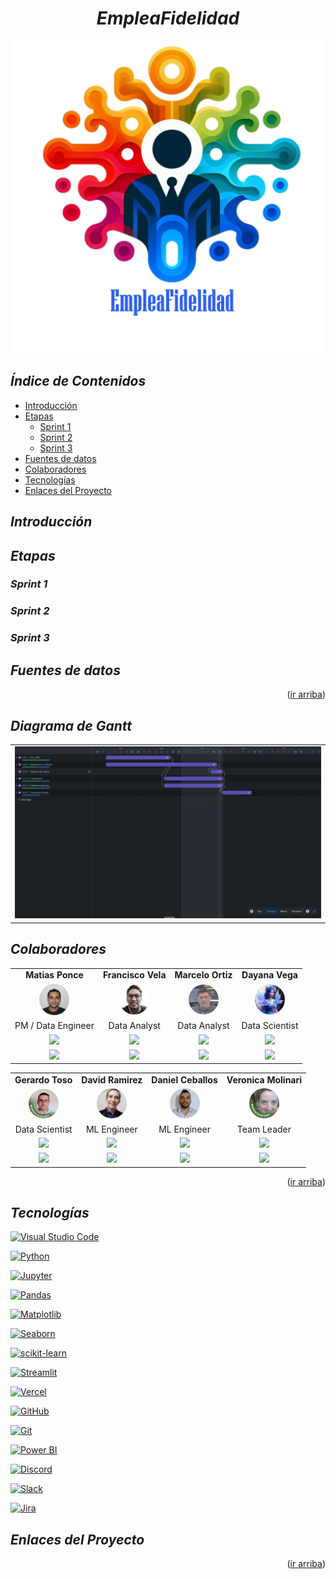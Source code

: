# <a name="readme-top"></a>

# <h1 align="center">_EmpleaFidelidad_</h1>

<!-- <p align="center">
  <img src="images/logo_EmpleaFidelidad.jpeg"  height="300">
<p align="center"> -->
<p align="center">
  <img src="Resources/Images/Repository Resources/EmpleaFidelidad.png"  height="500">
<p align="center">

## _Índice de Contenidos_

- [Introducción](#introducción)
- [Etapas](#etapas)
  - [Sprint 1](#sprint-1)
  - [Sprint 2](#sprint-2)
  - [Sprint 3](#sprint-3)
- [Fuentes de datos](#fuentes-de-datos)
- [Colaboradores](#colaboradores)
- [Tecnologías](#tecnologías)
- [Enlaces del Proyecto](#enlaces-del-proyecto)

## _Introducción_

## _Etapas_

### _Sprint 1_

### _Sprint 2_

### _Sprint 3_

## _Fuentes de datos_

<p align="right">(<a href="#readme-top">ir arriba</a>)</p>

## _Diagrama de Gantt_

<table align="center">
  <tr>
    <td align="center"><img src="Resources/Images/Diagrama de Gantt/Incidencias Primarias.png" style="border-radius:0%">
  </tr>
</table>

## _Colaboradores_

<table align="center">
  <tr>
    <td align="center"><b>Matias Ponce</b></td>
    <td align="center"><b>Francisco Vela</b></td>
    <td align="center"><b>Marcelo Ortiz</b></td>
    <td align="center"><b>Dayana Vega</b></td>        
  </tr>
  <tr>
    <td align="center"><a href="https://www.linkedin.com/in/matias-leonel-ponce-duarte/"><img src="Resources/Images/Contributors/matias.jpg" width=48 style="border-radius:50%"></a></td>
    <td align="center"><a href="https://www.linkedin.com/in/franciscovelaflores/"><img src="Resources/Images/Contributors/francisco.jpg" width=48 style="border-radius:50%"></a></td>
    <td align="center"><a href="https://www.linkedin.com/in/marceloortizz/"><img src="Resources/Images/Contributors/marcelo.jpg" width=48 style="border-radius:50%"></a></td>
    <td align="center"><a href="https://www.linkedin.com/in/dayanavegam/"><img src="Resources/Images/Contributors/dayana.jpg" width=48 style="border-radius:50%"></a></td>
  </tr>
  <tr>
    <td align="center">PM / Data Engineer</td>
    <td align="center">Data Analyst</td>
    <td align="center">Data Analyst</td>
    <td align="center">Data Scientist</td>
  </tr>
  <tr>
    <td align="center"><a href="https://github.com/PrismaPsy"><img src="https://img.shields.io/badge/Platform-GitHub-lightgrey"></a></td>
    <td align="center"><a href="https://github.com/cisco-vf"><img src="https://img.shields.io/badge/Platform-GitHub-lightgrey"> </a></td>
    <td align="center"><a href="https://github.com/marceloortizz"><img src="https://img.shields.io/badge/Platform-GitHub-lightgrey"></a></td>
    <td align="center"><a href="https://github.com/Dayveg"><img src="https://img.shields.io/badge/Platform-GitHub-lightgrey"></a></td>
  </tr>
  <tr>
    <td align="center"><a href="https://www.linkedin.com/in/matias-leonel-ponce-duarte/"><img src="https://img.shields.io/badge/Platform-LinkedIn-blue"></a></td>
    <td align="center"><a href="https://www.linkedin.com/in/franciscovelaflores/"><img src="https://img.shields.io/badge/Platform-LinkedIn-blue"> </a></td>
    <td align="center"><a href="https://www.linkedin.com/in/marceloortizz/"><img src="https://img.shields.io/badge/Platform-LinkedIn-blue"></a></td>
    <td align="center"><a href="https://www.linkedin.com/in/dayanavegam/"><img src="https://img.shields.io/badge/Platform-LinkedIn-blue"></a></td>
  </tr>
</table>

<table align="center">
  <tr>
    <td align="center"><b>Gerardo Toso</b></td>
    <td align="center"><b>David Ramirez</b></td>
    <td align="center"><b>Daniel Ceballos</b></td>
    <td align="center"><b>Veronica Molinari</b></td>
  </tr>
  <tr>
    <td align="center"><a href="https://www.linkedin.com/in/gerardo-jose-toso/"><img src="Resources/Images/Contributors/gerardo.jpg" width=48 style="border-radius:50%"></a></td>
    <td align="center"><a href="https://www.linkedin.com/in/edavid-ramirez/"><img src="Resources/Images/Contributors/david.jpg" width=48 style="border-radius:50%"></a></td>
    <td align="center"><a href="https://www.linkedin.com/in/dceballosm/"><img src="Resources/Images/Contributors/daniel.jpg" width=48 style="border-radius:50%"></a></td>
    <td align="center"><a href="https://www.linkedin.com/in/veronica-molinari/"><img src="Resources/Images/Contributors/veronica.jpg" width=48 style="border-radius:50%"></a></td>
  </tr>
  <tr>
    <td align="center">Data Scientist</td>
    <td align="center">ML Engineer</td>
    <td align="center">ML Engineer</td>
    <td align="center">Team Leader</td>
  </tr>
  <tr>
    <td align="center"><a href="https://github.com/GerardoToso"><img src="https://img.shields.io/badge/Platform-GitHub-lightgrey"></a></td>
    <td align="center"><a href="https://github.com/keoopx"><img src="https://img.shields.io/badge/Platform-GitHub-lightgrey"></a></td>
    <td align="center"><a href="https://github.com/dceballosm"><img src="https://img.shields.io/badge/Platform-GitHub-lightgrey"></a></td>
    <td align="center"><a href="https://github.com/veritoa45"><img src="https://img.shields.io/badge/Platform-GitHub-lightgrey"></a></td>
  </tr>
  <tr>
    <td align="center"><a href="https://www.linkedin.com/in/gerardo-jose-toso/"><img src="https://img.shields.io/badge/Platform-LinkedIn-blue"></a></td>
      <td align="center"><a href="https://www.linkedin.com/in/edavid-ramirez/"><img src="https://img.shields.io/badge/Platform-LinkedIn-blue"></a></td>
    <td align="center"><a href="https://www.linkedin.com/in/dceballosm/"><img src="https://img.shields.io/badge/Platform-LinkedIn-blue"></a></td>
    <td align="center"><a href="https://www.linkedin.com/in/veronica-molinari/"><img src="https://img.shields.io/badge/Platform-LinkedIn-blue"></a></td>
  </tr>
</table>

<p align="right">(<a href="#readme-top">ir arriba</a>)</p>

## _Tecnologías_

[![Visual Studio Code](https://img.shields.io/badge/IDE-Visual%20Studio%20Code-blue)](https://code.visualstudio.com/)

[![Python](https://img.shields.io/badge/Language-Python-blue)](https://www.python.org/)

[![Jupyter](https://img.shields.io/badge/Notebook-Jupyter-orange)](https://jupyter.org/)

[![Pandas](https://img.shields.io/badge/Library-Pandas-brightgreen)](https://pandas.pydata.org/)

[![Matplotlib](https://img.shields.io/badge/Library-Matplotlib-blue)](https://matplotlib.org/)

[![Seaborn](https://img.shields.io/badge/Library-Seaborn-yellow)](https://seaborn.pydata.org/)

[![scikit-learn](https://img.shields.io/badge/Library-scikit--learn-red)](https://scikit-learn.org/)

[![Streamlit](https://img.shields.io/badge/Framework-Streamlit-purple)](https://streamlit.io/)

[![Vercel](https://img.shields.io/badge/Platform-Vercel-black)](https://vercel.com/)

[![GitHub](https://img.shields.io/badge/Platform-GitHub-lightgrey)](https://github.com/)

[![Git](https://img.shields.io/badge/Version%20Control-Git-blue)](https://git-scm.com/)

[![Power BI](https://img.shields.io/badge/BI%20Tool-Power%20BI-yellow)](https://powerbi.microsoft.com/)

[![Discord](https://img.shields.io/badge/Chat-Discord-blueviolet)](https://discord.com/)

[![Slack](https://img.shields.io/badge/Chat-Slack-4A154B)](https://slack.com/)

[![Jira](https://img.shields.io/badge/Project%20Management-Jira-blue)](https://www.atlassian.com/software/jira)

## _Enlaces del Proyecto_

<p align="right">(<a href="#readme-top">ir arriba</a>)</p>
